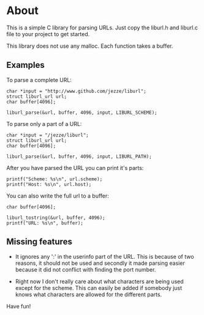 # About

This is a simple C library for parsing URLs. Just copy the liburl.h and
liburl.c file to your project to get started.

This library does not use any malloc. Each function takes a buffer.

## Examples

To parse a complete URL:

    char *input = "http://www.github.com/jezze/liburl";
    struct liburl_url url;
    char buffer[4096];

    liburl_parse(&url, buffer, 4096, input, LIBURL_SCHEME);

To parse only a part of a URL:

    char *input = "/jezze/liburl";
    struct liburl_url url;
    char buffer[4096];

    liburl_parse(&url, buffer, 4096, input, LIBURL_PATH);

After you have parsed the URL you can print it's parts:

    printf("Scheme: %s\n", url.scheme);
    printf("Host: %s\n", url.host);

You can also write the full url to a buffer:

    char buffer[4096];

    liburl_tostring(&url, buffer, 4096);
    printf("URL: %s\n", buffer);

## Missing features

* It ignores any ':' in the userinfo part of the URL. This is because of
  two reasons, it should not be used and secondly it made parsing easier
  because it did not conflict with finding the port number.

* Right now I don't really care about what characters are being used
  except for the scheme. This can easily be added if somebody just knows
  what characters are allowed for the different parts.

Have fun!

